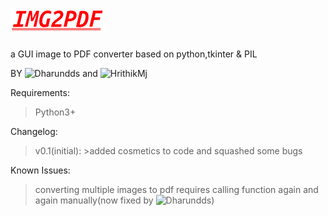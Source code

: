 # ![alt text](https://github.com/HrithikMJ/Image2PDF/blob/main/Logo.png?raw=true)
a GUI image to PDF converter based on python,tkinter & PIL


BY ![Dharundds](https://github.com/Dharundds) and ![HrithikMj](https://github.com/HrithikMJ)

Requirements:
 
   >Python3+



Changelog:

  >v0.1(initial):
     >added cosmetics to code and squashed some bugs  




Known Issues: 

   >converting multiple images to pdf requires calling function again and again manually(now fixed by ![Dharundds](https://github.com/Dharundds))
